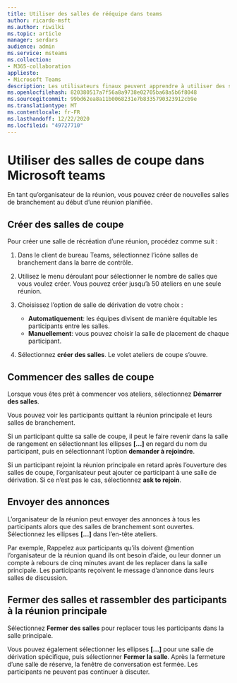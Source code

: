 ```yaml
---
title: Utiliser des salles de rééquipe dans teams
author: ricardo-msft
ms.author: riwilki
ms.topic: article
manager: serdars
audience: admin
ms.service: msteams
ms.collection:
- M365-collaboration
appliesto:
- Microsoft Teams
description: Les utilisateurs finaux peuvent apprendre à utiliser des salles de dérivation dans Microsoft teams
ms.openlocfilehash: 820380517a7f56a8a9738e02705ba68a5b6f8048
ms.sourcegitcommit: 99bd62ea8a11b0068231e7b8335790323912cb9e
ms.translationtype: MT
ms.contentlocale: fr-FR
ms.lasthandoff: 12/22/2020
ms.locfileid: "49727710"
---
```

# <a name="using-breakout-rooms-in-microsoft-teams"></a>Utiliser des salles de coupe dans Microsoft teams

En tant qu’organisateur de la réunion, vous pouvez créer de nouvelles salles de branchement au début d’une réunion planifiée.

## <a name="create-breakout-rooms"></a>Créer des salles de coupe

Pour créer une salle de récréation d’une réunion, procédez comme suit :

1. Dans le client de bureau Teams, sélectionnez l’icône salles de branchement dans la barre de contrôle.

2. Utilisez le menu déroulant pour sélectionner le nombre de salles que vous voulez créer. Vous pouvez créer jusqu’à 50 ateliers en une seule réunion.

3. Choisissez l’option de salle de dérivation de votre choix :

    - **Automatiquement**: les équipes divisent de manière équitable les participants entre les salles.
    - **Manuellement**: vous pouvez choisir la salle de placement de chaque participant.

4. Sélectionnez **créer des salles**. Le volet ateliers de coupe s’ouvre.

## <a name="start-breakout-rooms"></a>Commencer des salles de coupe

Lorsque vous êtes prêt à commencer vos ateliers, sélectionnez **Démarrer des salles**.

Vous pouvez voir les participants quittant la réunion principale et leurs salles de branchement.

Si un participant quitte sa salle de coupe, il peut le faire revenir dans la salle de rangement en sélectionnant les ellipses **[...]** en regard du nom du participant, puis en sélectionnant l’option **demander à rejoindre**.

Si un participant rejoint la réunion principale en retard après l’ouverture des salles de coupe, l’organisateur peut ajouter ce participant à une salle de dérivation. Si ce n’est pas le cas, sélectionnez **ask to rejoin**.

## <a name="send-announcements"></a>Envoyer des annonces

L’organisateur de la réunion peut envoyer des annonces à tous les participants alors que des salles de branchement sont ouvertes. Sélectionnez les ellipses **[...]** dans l’en-tête ateliers.

Par exemple, Rappelez aux participants qu’ils doivent @mention l’organisateur de la réunion quand ils ont besoin d’aide, ou leur donner un compte à rebours de cinq minutes avant de les replacer dans la salle principale.
Les participants reçoivent le message d’annonce dans leurs salles de discussion.

## <a name="close-rooms-and-pull-participants-back-to-the-main-meeting"></a>Fermer des salles et rassembler des participants à la réunion principale

Sélectionnez **Fermer des salles** pour replacer tous les participants dans la salle principale.

Vous pouvez également sélectionner les ellipses **[...]** pour une salle de dérivation spécifique, puis sélectionner **Fermer la salle**.
Après la fermeture d’une salle de réserve, la fenêtre de conversation est fermée. Les participants ne peuvent pas continuer à discuter.
